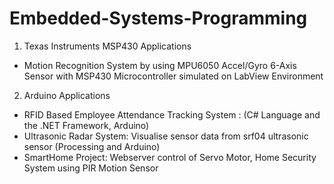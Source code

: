 # Embedded-Systems-Programming
1. Texas Instruments MSP430 Applications

- Motion Recognition System by using MPU6050 Accel/Gyro 6-Axis Sensor with MSP430 Microcontroller simulated on LabView Environment


2. Arduino  Applications

- RFID Based Employee Attendance Tracking System : (C# Language and the .NET Framework, Arduino)
- Ultrasonic Radar  System: Visualise sensor data from srf04 ultrasonic sensor (Processing and Arduino)
- SmartHome Project: Webserver control of Servo Motor, Home Security System using PIR Motion Sensor

